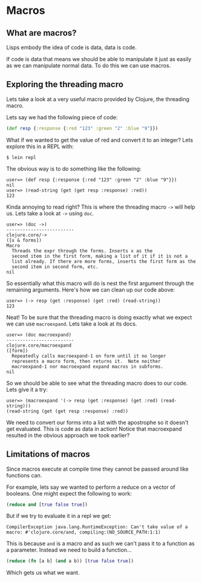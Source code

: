 # Macros

## What are macros?

Lisps embody the idea of code is data, data is code.

If code is data that means we should be able to manipulate it
just as easily as we can manipulate normal data. To do this
we can use macros.

## Exploring the threading macro

Lets take a look at a very useful macro provided by Clojure, the
threading macro.

Lets say we had the following piece of code:

~~~clojure
(def resp {:response {:red "123" :green "2" :blue "9"}})
~~~

What if we wanted to get the value of red and convert it to an integer?
Lets explore this in a REPL with:

`$ lein repl`

The obvious way is to do something like the following:

```
user=> (def resp {:response {:red "123" :green "2" :blue "9"}})
nil
user=> (read-string (get (get resp :response) :red))
123
```

Kinda annoying to read right? This is where the threading macro `->` will
help us. Lets take a look at `->` using `doc`.

```
user=> (doc ->)
-------------------------
clojure.core/->
([x & forms])
Macro
  Threads the expr through the forms. Inserts x as the
  second item in the first form, making a list of it if it is not a
  list already. If there are more forms, inserts the first form as the
  second item in second form, etc.
nil
```

So essentially what this macro will do is nest the first argument through the
remaining arguments. Here's how we can clean up our code above:

```
user=> (-> resp (get :response) (get :red) (read-string))
123
```

Neat! To be sure that the threading macro is doing exactly what we expect we can
use `macroexpand`. Lets take a look at its docs.

```
user=> (doc macroexpand)
-------------------------
clojure.core/macroexpand
([form])
  Repeatedly calls macroexpand-1 on form until it no longer
  represents a macro form, then returns it.  Note neither
  macroexpand-1 nor macroexpand expand macros in subforms.
nil
```

So we should be able to see what the threading macro does to our code. Lets give
it a try:

```
user=> (macroexpand '(-> resp (get :response) (get :red) (read-string)))
(read-string (get (get resp :response) :red))
```

We need to convert our forms into a list with the apostrophe so it
doesn't get evaluated. This is code as data in action!
Notice that macroexpand resulted in the obvious approach we took earlier?


## Limitations of macros

Since macros execute at compile time they cannot be passed around
like functions can.

For example, lets say we wanted to perform a reduce on a vector of booleans.
One might expect the following to work:

~~~clojure
(reduce and [true false true])
~~~

But if we try to evaluate it in a repl we get:

```
CompilerException java.lang.RuntimeException: Can't take value of a macro: #'clojure.core/and, compiling:(NO_SOURCE_PATH:1:1)
```

This is because `and` is a macro and as such we can't pass it to a function as a parameter. Instead
we need to build a function...

~~~clojure
(reduce (fn [a b] (and a b)) [true false true])
~~~

Which gets us what we want.
